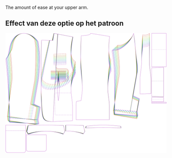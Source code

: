 
The amount of ease at your upper arm.


## Effect van deze optie op het patroon
![This image shows the effect of this option by superimposing several variants that have a different value for this option](jaeger_bicepsease_sample.svg "Effect of this option on the pattern")

